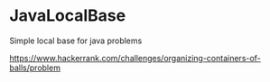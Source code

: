 # JavaLocalBase
 Simple local base for java problems

https://www.hackerrank.com/challenges/organizing-containers-of-balls/problem